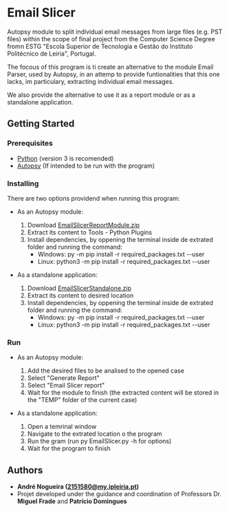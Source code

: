 # Email Slicer

Autopsy module to split individual email messages from large files (e.g. PST files) within the scope of final project from the Computer Science 
Degree fromn ESTG "Escola Superior de Tecnologia e Gestão do Instituto Politécnico de Leiria", Portugal.

The focous of this program is ti create an alternative to the module Email Parser, used by Autopsy, in an attemp to provide funtionalities that this one lacks, im particulary, extracting individual email messages.

We also provide the alternative to use it as a report module or as a standalone application.


## Getting Started

### Prerequisites

* [Python](https://www.python.org/) (version 3 is recomended)
* [Autopsy](https://www.autopsy.com/) (If intended to be run with the program) 

### Installing

There are two options providend when running this program:

* As an Autopsy module:
    1. Download [EmailSlicerReportModule.zip](https://github.com/labcif/EmailSlicer/releases/download/v0.1/EmailSlicerReportModule.zip) 
    2. Extract its content to Tools - Python Plugins 
    3. Install dependencies, by oppening the terminal inside de extrated folder and running the command: 
        * Windows: py -m pip install -r required_packages.txt --user
        * Linux: python3 -m pip install -r required_packages.txt --user
    
    
* As a standalone application:
    1. Download [EmailSlicerStandalone.zip](https://github.com/labcif/EmailSlicer/releases/download/v0.1/EmailSlicerStandalone.zip)
    2. Extract its content to desired location
    3. Install dependencies, by oppening the terminal inside de extrated folder and running the command: 
        * Windows: py -m pip install -r required_packages.txt --user
        * Linux: python3 -m pip install -r required_packages.txt --user

### Run

* As an Autopsy module:
    1. Add the desired files to be analised to the opened case 
    2. Select "Generate Report"
    3. Select "Email Slicer report"
    5. Wait for the module to finish (the extracted content will be stored in the "TEMP" folder of the current case)
        
* As a standalone application:
    1. Open a temrinal window
    2. Navigate to the extrated location o the program
    3. Run the gram (run py EmailSlicer.py -h for options)
    4. Wait for the program to finish

## Authors

* **André Nogueira (2151580@my.ipleiria.pt)**
* Projet developed under the guidance and coordination of Professors Dr. **Miguel Frade** and **Patrício Domingues** 